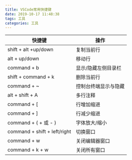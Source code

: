 ```yaml
---
title: VSCode常用快捷键
date: 2019-10-17 11:48:38
tags: 工具
categories: 工具
---
```


<p></p>

<!-- more -->

<table>
  <thead>
    <tr>
      <th>快捷键</th>
      <th>操作</th>
    </tr>
  </thead>
  <tbody>
    <tr>
      <td>shift + alt +up/down</td>
      <td>复制当前行</td>
    </tr>
    <tr>
      <td>alt + up/down</td>
      <td>移动行</td>
    </tr>
    <tr>
      <td>command + b</td>
      <td>显示/隐藏左侧目录栏</td>
    </tr>
    <tr>
      <td>shift + command + k</td>
      <td>删除当前行</td>
    </tr>
    <tr>
      <td>command + ~</td>
      <td>控制台终端显示与隐藏</td>
    </tr>
    <tr>
      <td>alt + shift + A</td>
      <td>多行注释</td>
    </tr>
    <tr>
      <td>command + [</td>
      <td>行增加缩进</td>
    </tr>
    <tr>
      <td>command + ]</td>
      <td>行减少缩进</td>
    </tr>
    <tr>
      <td>command + ( + 或 - )</td>
      <td>字体放大/缩小</td>
    </tr>
    <tr>
      <td>command + shift + left/right</td>
      <td>切换窗口</td>
    </tr>
    <tr>
      <td>command + w</td>
      <td>关闭编辑器窗口</td>
    </tr>
    <tr>
      <td>command + k + w</td>
      <td>关闭所有窗口</td>
    </tr>
  </tbody>
</table>
